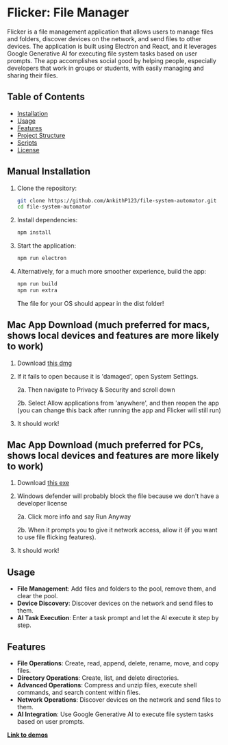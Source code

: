 # Flicker: File Manager

Flicker is a file management application that allows users to manage files and folders, discover devices on the network, and send files to other devices. The application is built using Electron and React, and it leverages Google Generative AI for executing file system tasks based on user prompts. The app accomplishes social good by helping people, especially developers that work in groups or students, with easily managing and sharing their files.

## Table of Contents

- [Installation](#installation)
- [Usage](#usage)
- [Features](#features)
- [Project Structure](#project-structure)
- [Scripts](#scripts)
- [License](#license)

## Manual Installation

1. Clone the repository:
    ```sh
    git clone https://github.com/AnkithP123/file-system-automator.git
    cd file-system-automator
    ```

2. Install dependencies:
    ```sh
    npm install
    ```

3. Start the application:
    ```sh
    npm run electron
    ```

4. Alternatively, for a much more smoother experience, build the app:
    ```sh
    npm run build
    npm run extra
    ```
    The file for your OS should appear in the dist folder!

## Mac App Download (much preferred for macs, shows local devices and features are more likely to work)

1. Download [this dmg](https://drive.google.com/file/d/1JxvUd2ATbLJdom_eDISwdllNR8ngAcwC/view?usp=sharing)
   
2. If it fails to open because it is 'damaged', open System Settings.
   
    2a. Then navigate to Privacy & Security and scroll down

    2b. Select Allow applications from 'anywhere', and then reopen the app (you can change this back after running the app and Flicker will still run)

3. It should work!

## Mac App Download (much preferred for PCs, shows local devices and features are more likely to work)

1. Download [this exe](https://drive.google.com/file/d/1Lue0MxkHTmtgHvYglxbnNtO__IYkX59z/view?usp=drive_link)
   
2. Windows defender will probably block the file because we don't have a developer license
   
    2a. Click more info and say Run Anyway

    2b. When it prompts you to give it network access, allow it (if you want to use file flicking features).

3. It should work!


## Usage

- **File Management**: Add files and folders to the pool, remove them, and clear the pool.
- **Device Discovery**: Discover devices on the network and send files to them.
- **AI Task Execution**: Enter a task prompt and let the AI execute it step by step.

## Features

- **File Operations**: Create, read, append, delete, rename, move, and copy files.
- **Directory Operations**: Create, list, and delete directories.
- **Advanced Operations**: Compress and unzip files, execute shell commands, and search content within files.
- **Network Operations**: Discover devices on the network and send files to them.
- **AI Integration**: Use Google Generative AI to execute file system tasks based on user prompts.

[**Link to demos**](https://drive.google.com/drive/folders/1pGLANu5vxsMfnXsfGwX87dbu-lYh45-w?usp=drive_link)
